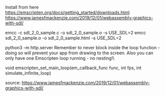 Install from here
https://emscripten.org/docs/getting_started/downloads.html
https://www.jamesfmackenzie.com/2019/12/01/webassembly-graphics-with-sdl/

emcc -c sdl_2_0_sample.c -o sdl_2_0_sample.o -s USE_SDL=2
emcc sdl_2_0_sample.o -o sdl_2_0_sample.html -s USE_SDL=2

 python3 -m http.server
Remember to never block inside the loop function - doing so will prevent your app from drawing to the screen. Also you can only have one Emscripten loop running - no nesting!\

void emscripten_set_main_loop(em_callback_func func, int fps, int simulate_infinite_loop)

source:
https://www.jamesfmackenzie.com/2019/12/01/webassembly-graphics-with-sdl/
